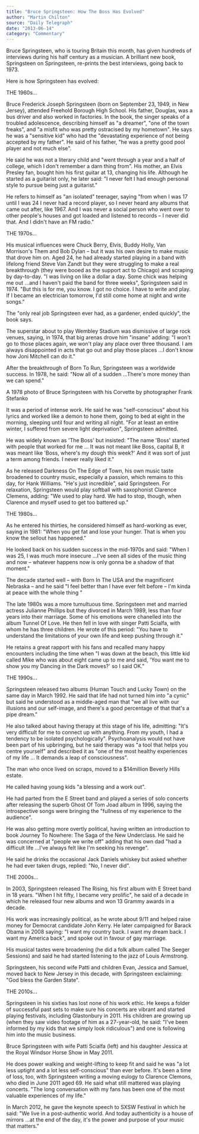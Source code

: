 ```yaml
---
title: "Bruce Springsteen: How The Boss Has Evolved"
author: "Martin Chilton"
source: "Daily Telegraph"
date: "2013-06-14"
category: "Commentary"
---
```


Bruce Springsteen, who is touring Britain this month, has given hundreds of interviews during his half century as a musician. A brilliant new book, Springsteen on Springsteen, re-prints the best interviews, going back to 1973.

Here is how Springsteen has evolved:

THE 1960s...

Bruce Frederick Joseph Springsteen (born on September 23, 1949, in New Jersey), attended Freehold Borough High School. His father, Douglas, was a bus driver and also worked in factories. In the book, the singer speaks of a troubled adolescence, describing himself as "a dreamer", "one of the town freaks", and "a misfit who was pretty ostracised by my hometown". He says he was a "sensitive kid" who had the "devastating experience of not being accepted by my father". He said of his father, "he was a pretty good pool player and not much else".

He said he was not a literary child and "went through a year and a half of college, which I don't remember a darn thing from". His mother, an Elvis Presley fan, bought him his first guitar at 13, changing his life. Although he started as a guitarist only, he later said: "I never felt I had enough personal style to pursue being just a guitarist."

He refers to himself as "an isolated" teenager, saying "from when I was 17 until I was 24 I never had a record player, so I never heard any albums that came out after, like 1967. And I was never a social person who went over to other people's houses and got loaded and listened to records – I never did that. And I didn't have an FM radio."

THE 1970s...

His musical influences were Chuck Berry, Elvis, Buddy Holly, Van Morrison's Them and Bob Dylan – but it was his own desire to make music that drove him on. Aged 24, he had already started playing in a band with lifelong friend Steve Van Zandt but they were struggling to make a real breakthrough (they were booed as the support act to Chicago) and scraping by day-to-day. "I was living on like a dollar a day. Some chick was helping me out ...and I haven't paid the band for three weeks", Springsteen said in 1974. "But this is for me, you know. I got no choice. I have to write and play. If I became an electrician tomorrow, I'd still come home at night and write songs."

The "only real job Springsteen ever had, as a gardener, ended quickly", the book says.

The superstar about to play Wembley Stadium was dismissive of large rock venues, saying, in 1974, that big arenas drove him "insane" adding: "I won't go to those places again, we won't play any place over three thousand. I am always disappointed in acts that go out and play those places ...I don't know how Joni Mitchell can do it."

After the breakthrough of Born To Run, Springsteen was a worldwide success. In 1978, he said: "Now all of a sudden ...There's more money than we can spend."

A 1978 photo of Bruce Springsteen with his Corvette by photographer Frank Stefanko

It was a period of intense work. He said he was "self-conscious" about his lyrics and worked like a demon to hone them, going to bed at eight in the morning, sleeping until four and writing all night. "For at least an entire winter, I suffered from severe light deprivation", Springsteen admitted.

He was widely known as 'The Boss' but insisted: "The name 'Boss' started with people that worked for me ... It was not meant like Boss, capital B, it was meant like 'Boss, where's my dough this week?' And it was sort of just a term among friends. I never really liked it."

As he released Darkness On The Edge of Town, his own music taste broadened to country music, especially a passion, which remains to this day, for Hank Williams. "He's just incredible", said Springsteen. For relaxation, Springsteen would play softball with saxophonist Clarence Clemens, adding: "We used to play hard. We had to stop, though, when Clarence and myself used to get too battered up."

THE 1980s...

As he entered his thirties, he considered himself as hard-working as ever, saying in 1981: "When you get fat and lose your hunger. That is when you know the sellout has happened."

He looked back on his sudden success in the mid-1970s and said: "When I was 25, I was much more insecure ...I've seen all sides of the music thing and now – whatever happens now is only gonna be a shadow of that moment."

The decade started well – with Born In The USA and the magnificent Nebraska – and he said "I feel better than I have ever felt before – I'm kinda at peace with the whole thing "

The late 1980s was a more tumultuous time. Springsteen met and married actress Julianne Phillips but they divorced in March 1989, less than four years into their marriage. Some of his emotions were chanelled into the album Tunnel Of Love. He then fell in love with singer Patti Scialfa, with whom he has three children. He wrote of this period: "You have to understand the limitations of your own life and keep pushing through it."

He retains a great rapport with his fans and recalled many happy encounters including the time when "I was down at the beach, this little kid called Mike who was about eight came up to me and said, 'You want me to show you my Dancing in the Dark moves?' so I said OK."

THE 1990s...

Springsteen released two albums (Human Touch and Lucky Town) on the same day in March 1992. He said that life had not turned him into "a cynic" but said he understood as a middle-aged man that "we all live with our illusions and our self-image, and there's a good percentage of that that's a pipe dream."

He also talked about having therapy at this stage of his life, admitting: "It's very difficult for me to connect up with anything. From my youth, I had a tendency to be isolated psychologically". Psychoanalysis would not have been part of his upbringing, but he said therapy was "a tool that helps you centre yourself" and described it as "one of the most healthy experiences of my life ... It demands a leap of consciousness".

The man who once lived on scraps, moved to a $14million Beverly Hills estate.

He called having young kids "a blessing and a work out".

He had parted from the E Street band and played a series of solo concerts after releasing the superb Ghost Of Tom Joad album in 1996, saying the introspective songs were bringing the "fullness of my experience to the audience".

He was also getting more overtly political, having written an introduction to book Journey To Nowhere: The Saga of the New Underclass. He said he was concerned at "people we write off" adding that his own dad "had a difficult life ...I've always felt like I'm seeking his revenge".

He said he drinks the occasional Jack Daniels whiskey but asked whether he had ever taken drugs, replied: "No, I never did".

THE 2000s...

In 2003, Springsteen released The Rising, his first album with E Street band in 18 years. "When I hit fifty, I became very prolific", he said of a decade in which he released four new albums and won 13 Grammy awards in a decade.

His work was increasingly political, as he wrote about 9/11 and helped raise money for Democrat candidate John Kerry. He later campaigned for Barack Obama in 2008 saying: "I want my country back. I want my dream back. I want my America back", and spoke out in favour of gay marriage.

His musical tastes were broadening (he did a folk album called The Seeger Sessions) and said he had started listening to the jazz of Louis Armstrong.

Springsteen, his second wife Patti and children Evan, Jessica and Samuel, moved back to New Jersey in this decade, with Springsteen exclaiming: "God bless the Garden State".

THE 2010s...

Springsteen in his sixties has lost none of his work ethic. He keeps a folder of successful past sets to make sure his concerts are vibrant and started playing festivals, including Glastonbury in 2011. His children are growing up (when they saw video footage of him as a 27-year-old, he said: "I've been informed by my kids that we simply look ridiculous") and one is following him into the music business.

Bruce Springsteen with wife Patti Scialfa (left) and his daughter Jessica at the Royal Windsor Horse Show in May 2011.

He does power walking and weight-lifting to keep fit and said he was "a lot less uptight and a lot less self-conscious" than ever before. It's been a time of loss, too, with Springsteen writing a moving eulogy to Clarence Clemons, who died in June 2011 aged 69. He said what still mattered was playing concerts. "The long conversation with my fans has been one of the most valuable experiences of my life."

In March 2012, he gave the keynote speech to SXSW Festival in which he said: "We live in a post-authentic world. And today authenticity is a house of mirrors ...at the end of the day, it's the power and purpose of your music that matters."
